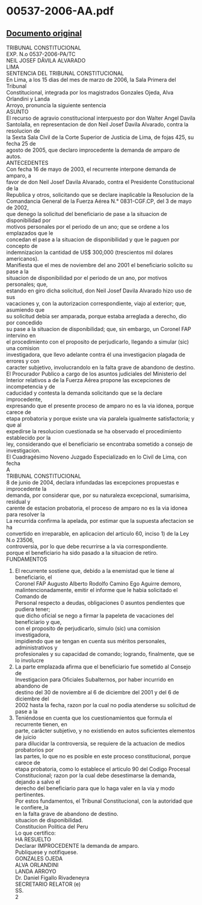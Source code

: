
00537-2006-AA.pdf
=================
  
[Documento original](https://tc.gob.pe/jurisprudencia/2006/00537-2006-AA.pdf)  
---  
TRIBUNAL CONSTITUCIONAL  
EXP. N.o 0537-2006-PA/TC  
NEIL JOSEF DÂVILA ALVARADO  
LIMA  
SENTENCIA DEL TRIBUNAL CONSTITUCIONAL  
En Lima, a los 15 dias del mes de marzo de 2006, la Sala Primera del Tribunal  
Constitucional, integrada por los magistrados Gonzales Ojeda, Alva Orlandini y Landa  
Arroyo, pronuncia la siguiente sentencia  
ASUNTO  
El recurso de agravio constitucional interpuesto por don Walter Angel Davila  
Santolalla, en representacion de don Neil Josef Davila Alvarado, contra la resolucion de  
la Sexta Sala Civil de la Corte Superior de Justicia de Lima, de fojas 425, su fecha 25 de  
agosto de 2005, que declaro improcedente la demanda de amparo de autos.  
ANTECEDENTES  
Con fecha 16 de mayo de 2003, el recurrente interpone demanda de amparo, a  
favor de don Neil Josef Davila Alvarado, contra el Presidente Constitucional de la  
Republica y otros, solicitando que se declare inaplicable la Resolucion de la  
Comandancia General de la Fuerza Aérea N.° 0831-CGF.CP, del 3 de mayo de 2002,  
que denego la solicitud del beneficiario de pase a la situacion de disponibilidad por  
motivos personales por el periodo de un ano; que se ordene a los emplazados que le  
concedan el pase a la situacion de disponibilidad y que le paguen por concepto de  
indemnizacion la cantidad de US$ 300,000 (trescientos mil dolares americanos).  
Manifiesta que el mes de noviembre del ano 2001 el beneficiario solicito su pase a la  
situacion de disponibilidad por el periodo de un ano, por motivos personales; que,  
estando en giro dicha solicitud, don Neil Josef Davila Alvarado hizo uso de sus  
vacaciones y, con la autorizacion correspondiente, viajo al exterior; que, asumiendo que  
su solicitud debia ser amparada, porque estaba arreglada a derecho, dio por concedido  
su pase a la situacion de disponibilidad; que, sin embargo, un Coronel FAP intervino en  
el procedimiento con el proposito de perjudicarlo, llegando a simular (sic) una comision  
investigadora, que llevo adelante contra él una investigacion plagada de errores y con  
caracter subjetivo, involucrandolo en la falta grave de abandono de destino.  
El Procurador Publico a cargo de los asuntos judiciales del Ministerio del  
Interior relativos a de la Fuerza Aérea propone las excepciones de incompetencia y de  
caducidad y contesta la demanda solicitando que se la declare improcedente,  
expresando que el presente proceso de amparo no es la via idonea, porque carece de  
etapa probatoria y porque existe una via paralela igualmente satisfactoria; y que al  
expedirse la resolucion cuestionada se ha observado el procedimiento establecido por la  
ley, considerando que el beneficiario se encontraba sometido a consejo de investigacion.  
El Cuadragésimo Noveno Juzgado Especializado en lo Civil de Lima, con fecha  
A  
TRIBUNAL CONSTITUCIONAL  
8 de junio de 2004, declara infundadas las excepciones propuestas e improcedente la  
demanda, por considerar que, por su naturaleza excepcional, sumarisima, residual y  
carente de estacion probatoria, el proceso de amparo no es la via idonea para resolver la  
La recurrida confirma la apelada, por estimar que la supuesta afectacion se ha  
convertido en irreparable, en aplicacion del articulo 60, inciso 1) de la Ley N.o 23506,  
controversia, por lo que debe recurrirse a la via correspondiente.  
porque el beneficiario ha sido pasado a la situacion de retiro.  
FUNDAMENTOS  
1. El recurrente sostiene que, debido a la enemistad que le tiene al beneficiario, el  
Coronel FAP Augusto Alberto Rodolfo Camino Ego Aguirre demoro,  
malintencionadamente, emitir el informe que le habia solicitado el Comando de  
Personal respecto a deudas, obligaciones 0 asuntos pendientes que pudiera tener;  
que dicho oficial se nego a firmar la papeleta de vacaciones del beneficiario y que,  
con el proposito de perjudicarlo, simulo (sic) una comision investigadora,  
impidiendo que se tengan en cuenta sus méritos personales, administrativos y  
profesionales y su capacidad de comando; logrando, finalmente, que se lo involucre  
2. La parte emplazada afirma que el beneficiario fue sometido al Consejo de  
Investigacion para Oficiales Subalternos, por haber incurrido en abandono de  
destino del 30 de noviembre al 6 de diciembre del 2001 y del 6 de diciembre del  
2002 hasta la fecha, razon por la cual no podia atenderse su solicitud de pase a la  
3. Teniéndose en cuenta que los cuestionamientos que formula el recurrente tienen, en  
parte, carâcter subjetivo, y no existiendo en autos suficientes elementos de juicio  
para dilucidar la controversia, se requiere de la actuacion de medios probatorios por  
las partes, lo que no es posible en este proceso constitucional, porque carece de  
etapa probatoria, como lo establece el articulo 90 del Codigo Procesal  
Constitucional; razon por la cual debe desestimarse la demanda, dejando a salvo el  
derecho del beneficiario para que lo haga valer en la via y modo pertinentes.  
Por estos fundamentos, el Tribunal Constitucional, con la autoridad que le confiere_la  
en la falta grave de abandono de destino.  
situacion de disponibilidad.  
Constitucion Politica del Peru  
Lo que certifico:  
HA RESUELTO  
Declarar IMPROCEDENTE la demanda de amparo.  
Publiquese y notifiquese.  
GONZALES OJEDA  
ALVA ORLANDINI  
LANDA ARROYO  
Dr. Daniel Figallo Rivadeneyra  
SECRETARIO RELATOR (e)  
SS.  
2